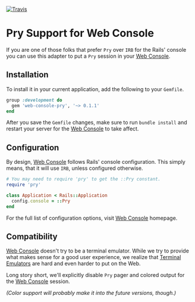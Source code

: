 [![Travis](https://travis-ci.org/gsamokovarov/web-console-pry.png)](https://travis-ci.org/gsamokovarov/web-console-pry)

Pry Support for Web Console
===========================

If you are one of those folks that prefer `Pry` over `IRB` for the Rails'
console you can use this adapter to put a `Pry` session in your [Web Console].

Installation
------------

To install it in your current application, add the following to your `Gemfile`.

```ruby
group :development do
  gem 'web-console-pry', '~> 0.1.1'
end
```

After you save the `Gemfile` changes, make sure to run `bundle install` and
restart your server for the [Web Console] to take affect.

Configuration
-------------

By design, [Web Console] follows Rails' console configuration. This simply
means, that it will use `IRB`, unless configured otherwise.

```ruby
# You may need to require 'pry' to get the ::Pry constant.
require 'pry'

class Application < Rails::Application
  config.console = ::Pry
end
```

For the full list of configuration options, visit [Web Console] homepage.

Compatibility
-------------

[Web Console] doesn't try to be a terminal emulator. While we try to provide
what makes sense for a good user experience, we realize that [Terminal Emulators]
are hard and even harder to put on the Web.

Long story short, we'll explicitly disable `Pry` pager and colored output for
the [Web Console] session.

_(Color support will probably make it into the future versions, though.)_

  [Terminal Emulators]: http://en.wikipedia.org/wiki/Terminal_emulator
  [Web Console]: https://github.com/gsamokovarov/web-console
